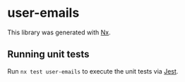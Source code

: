 # user-emails

This library was generated with [Nx](https://nx.dev).

## Running unit tests

Run `nx test user-emails` to execute the unit tests via [Jest](https://jestjs.io).
